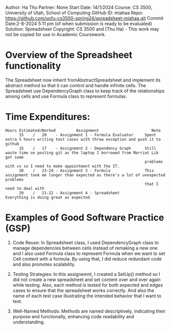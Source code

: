 Author:     Ha Thu
Partner:    None
Start Date: 14/1/2024
Course:     CS 3500, University of Utah, School of Computing
GitHub ID:  miahaa
Repo:       https://github.com/uofu-cs3500-spring24/spreadsheet-miahaa.git
Commit Date:2-8-2024 5:11 pm (of when submission is ready to be evaluated)
Solution:   Spreadsheet
Copyright:  CS 3500 and [Thu Ha] - This work may not be copied for use in Academic Coursework.

# Overview of the Spreadsheet functionality

The Spreadsheet now inherit fromAbstractSpreadsheet and implement its abstract method so that it can control and handle infinite cells.
The Spreadsheet use DependencyGraph class to keep track of the relationships among cells and use
Formula class to represent formulas.
# Time Expenditures:

    Hours Estimated/Worked         Assignment                       Note
          15    /   20    - Assignment 1 - Formula Evaluator     Spent extra 5 hours writing test cases with throw exception and push it to github
          15    /   17    - Assignment 2 - Dependency Graph      Still waste time on posting git as the laptop I borrowed from Marriot Lib got some
                                                                 problems with vs so I need to make appointment with the IT.
          20    /   23-24 - Assignment 3 - Formula               This assignment took me longer than expected as there's a lot of unexpected problems 
                                                                 that I need to deal with
          20    /   21-22 - Assignment 4 - Spreadsheet           Everything is doing great as expected

# Examples of Good Software Practice (GSP)
  1. Code Reuse: In Spreadsheet class, I used DependencyGraph class to manage dependencies between cells instead of remaking a new one and I also used 
     Formula class to represent Formula when we want to set Cell content with a formula. By using that, I did reduce redundant code and also promotes 
     scalability.
  
  2. Testing Strategies: In this assignemnt, I created a SetUp() method so I did not create a new spreadsheet and set content over and over again while 
     testing. Also, each method is tested for both expected and edges cases to ensure that the spreadsheet works correctly. And also the name of each test case 
     illustrating the intended behavior that I want to test.

  3. Well-Named Methods: Methods are named descriptively, indicating their purpose and functionally, enhancing code readability and understanding.